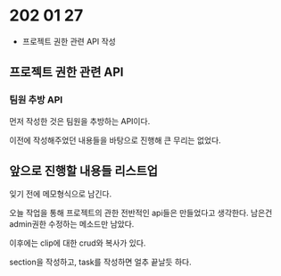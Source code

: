 # 202 01 27
* 프로젝트 권한 관련 API 작성


## 프로젝트 권한 관련 API

### 팀원 추방 API

먼저 작성한 것은 팀원을 추방하는 API이다. 

이전에 작성해주었던 내용들을 바탕으로 진행해 큰 무리는 없었다. 

## 앞으로 진행할 내용들 리스트업

잊기 전에 메모형식으로 남긴다. 

오늘 작업을 통해 프로젝트의 관한 전반적인 api들은 만들었다고 생각한다. 남은건 admin권한 수정하는 메소드만 남았다. 

이후에는 clip에 대한 crud와 복사가 있다. 

section을 작성하고, task를 작성하면 얼추 끝날듯 하다.